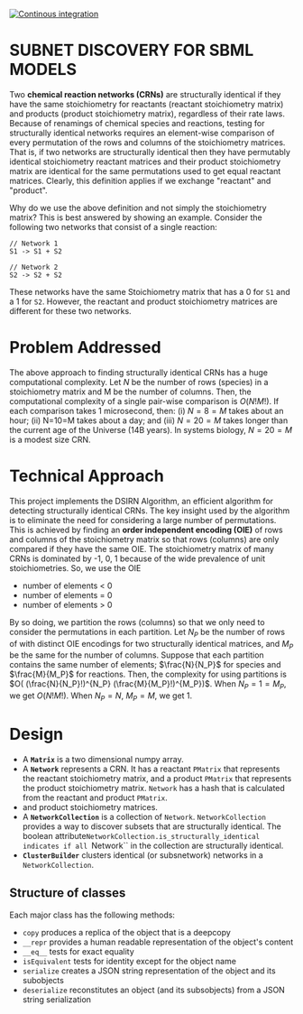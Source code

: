 [![Continous integration](https://github.com/ModelEngineering/pySubnetSB/actions/workflows/github-actions.yml/badge.svg)](https://github.com/ModelEngineering/pySubnetSB/actions/workflows/github-actions.yml)

# SUBNET DISCOVERY FOR SBML MODELS

Two **chemical reaction networks (CRNs)** are structurally identical if they have the same stoichiometry for reactants (reactant stoichiometry matrix) and products (product stoichiometry matrix), regardless of their rate laws. Because of renamings of chemical species and reactions, testing for structurally
identical networks requires an element-wise comparison of every permutation of the rows and columns of the
stoichiometry matrices. That is, if two networks are structurally identical then they have permutably identical stoichiometry reactant matrices and their product stoichiometry matrix are identical for the same permutations used to get equal reactant matrices. Clearly, this definition applies if we exchange "reactant" and "product".

Why do we use the above definition and not simply the stoichiometry matrix? This is best answered by showing an example. Consider the following two networks that consist of a single reaction:

    // Network 1
    S1 -> S1 + S2

    // Network 2
    S2 -> S2 + S2

These networks have the same Stoichiometry matrix that has a 0 for ``S1`` and a 1 for ``S2``. However, the reactant and product stoichiometry matrices are different for these two networks.

# Problem Addressed
The above approach to finding structurally identical CRNs has a huge computational complexity.
Let $N$ be the number of rows (species) in a stoichiometry matrix and M be the number of columns.
Then, the computational complexity of a single pair-wise comparison is $O(N!M!)$. If each comparison takes 1 microsecond, then: (i) $N=8=M$ takes about an hour; (ii) N=10=M takes about a day; and (iii) $N=20=M$ takes
longer than the current age of the Universe (14B years). In systems biology, $N=20=M$ is a modest size CRN.

# Technical Approach
This project implements the DSIRN Algorithm, an efficient algorithm for detecting
structurally identical CRNs.
The key insight used by the algorithm is to eliminate the need for considering a large number of permutations.
This is achieved by finding an **order independent encoding (OIE)** of rows and columns of the stoichiometry matrix
so that rows (columns) are only compared if they have the same OIE. The stoichiometry matrix of many CRNs is dominated by -1, 0, 1 because of the wide prevalence of unit stoichiometries. So, we use the OIE
* number of elements < 0
* number of elements = 0
* number of elements > 0

By so doing, we partition the rows (columns) so that we only need to consider the permutations in each partition.
Let $N_P$ be the number of rows of with distinct OIE encodings for two structurally identical matrices, and $M_P$ be the same for the number of columns.
Suppose that each partition contains the same number of elements; $\frac{N}{N_P}$ for species
and $\frac{M}{M_P}$ for reactions. Then, the complexity for using partitions is
$O( (\frac{N}{N_P}!)^{N_P} (\frac{M}{M_P}!)^{M_P})$.
When $N_P = 1 = M_P$, we get $O(N!M!)$. When $N_P = N$, $M_P =M$, we get 1.

# Design

* A **``Matrix``** is a two dimensional numpy array.
* A **``Network``** represents a CRN. It has a reactant ``PMatrix`` that represents the reactant stoichiometry matrix, and a product ``PMatrix`` that represents the product stoichiometry matrix. ``Network`` has a hash that is calculated from the reactant and product ``PMatrix``.
* and product stoichiometry matrices.
* A **``NetworkCollection``** is a collection of ``Network``. ``NetworkCollection`` provides a way to discover subsets that are structurally identical. The boolean attribute``NetworkCollection.is_structurally_identical indicates if all ``Network`` in the collection are structurally identical.
* **``ClusterBuilder``** clusters identical (or subsnetwork) networks in a ``NetworkCollection``.

## Structure of classes
Each major class has the following methods:
* ``copy`` produces a replica of the object that is a deepcopy
* ``__repr`` provides a human readable representation of the object's content
* ``__eq__`` tests for exact equality
* ``isEquivalent`` tests for identity except for the object name
* ``serialize`` creates a JSON string representation of the object and its subobjects
* ``deserialize`` reconstitutes an object (and its subsobjects) from a JSON string serialization
